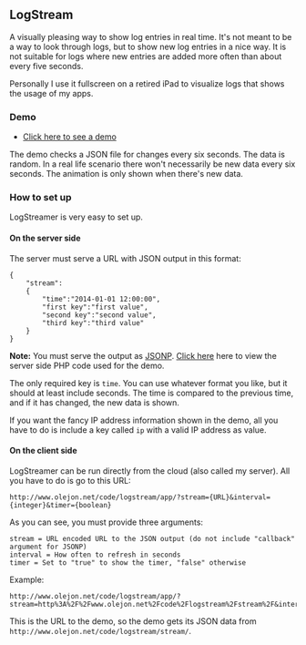 ## LogStream

A visually pleasing way to show log entries in real time. It's not meant to be a way to look through logs, but to show new log entries in a nice way. It is not suitable for logs where new entries are added more often than about every five seconds.

Personally I use it fullscreen on a retired iPad to visualize logs that shows the usage of my apps.

### Demo

* [Click here to see a demo](http://www.olejon.net/code/logstream/app/?stream=http%3A%2F%2Fwww.olejon.net%2Fcode%2Flogstream%2Fstream%2F&interval=6&timer=true)

The demo checks a JSON file for changes every six seconds. The data is random. In a real life scenario there won't necessarily be new data every six seconds. The animation is only shown when there's new data.

### How to set up

LogStreamer is very easy to set up.

#### On the server side

The server must serve a URL with JSON output in this format:

```
{
	"stream":
	{
		"time":"2014-01-01 12:00:00",
		"first key":"first value",
		"second key":"second value",
		"third key":"third value"
	}
}
```

**Note:** You must serve the output as [JSONP](http://en.wikipedia.org/wiki/JSONP). [Click here](http://www.olejon.net/code/logstream/stream/php.txt) here to view the server side PHP code used for the demo.

The only required key is `time`. You can use whatever format you like, but it should at least include seconds. The time is compared to the previous time, and if it has changed, the new data is shown.

If you want the fancy IP address information shown in the demo, all you have to do is include a key called `ip` with a valid IP address as value.

#### On the client side

LogStreamer can be run directly from the cloud (also called my server). All you have to do is go to this URL:

`http://www.olejon.net/code/logstream/app/?stream={URL}&interval={integer}&timer={boolean}`

As you can see, you must provide three arguments:

```
stream = URL encoded URL to the JSON output (do not include "callback" argument for JSONP)
interval = How often to refresh in seconds
timer = Set to "true" to show the timer, "false" otherwise
```

Example:

<pre><code>http://www.olejon.net/code/logstream/app/?stream=http%3A%2F%2Fwww.olejon.net%2Fcode%2Flogstream%2Fstream%2F&interval=6&timer=true</code></pre>

This is the URL to the demo, so the demo gets its JSON data from `http://www.olejon.net/code/logstream/stream/`. 